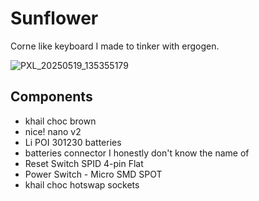 # Sunflower

Corne like keyboard I made to tinker with ergogen.

![PXL_20250519_135355179](https://github.com/user-attachments/assets/33d0ad89-d83e-436c-801d-4cb2cea63370)

## Components

- khail choc brown
- nice! nano v2
- Li POI 301230 batteries
- batteries connector I honestly don't know the name of
- Reset Switch SPID 4-pin Flat
- Power Switch - Micro SMD SPOT
- khail choc hotswap sockets
  